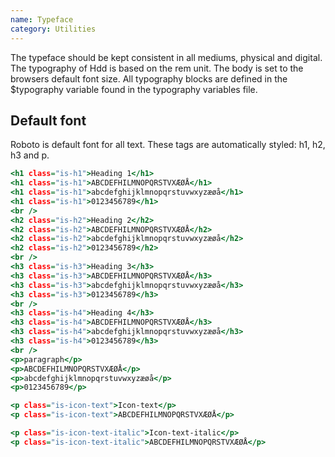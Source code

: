 ```yaml
---
name: Typeface
category: Utilities
---
```

The typeface should be kept consistent in all mediums, physical and digital. The typography of Hdd is based on the rem unit. The body is set to the browsers default font size. All typography blocks are defined in the $typography variable found in the typography variables file.

## Default font
Roboto is default font for all text. These tags are automatically styled: h1, h2, h3 and p.

```roboto.html
<h1 class="is-h1">Heading 1</h1>
<h1 class="is-h1">ABCDEFHILMNOPQRSTVXÆØÅ</h1>
<h1 class="is-h1">abcdefghijklmnopqrstuvwxyzæøå</h1>
<h1 class="is-h1">0123456789</h1>
<br />
<h2 class="is-h2">Heading 2</h2>
<h2 class="is-h2">ABCDEFHILMNOPQRSTVXÆØÅ</h2>
<h2 class="is-h2">abcdefghijklmnopqrstuvwxyzæøå</h2>
<h2 class="is-h2">0123456789</h2>
<br />
<h3 class="is-h3">Heading 3</h3>
<h3 class="is-h3">ABCDEFHILMNOPQRSTVXÆØÅ</h3>
<h3 class="is-h3">abcdefghijklmnopqrstuvwxyzæøå</h3>
<h3 class="is-h3">0123456789</h3>
<br />
<h3 class="is-h4">Heading 4</h3>
<h3 class="is-h4">ABCDEFHILMNOPQRSTVXÆØÅ</h3>
<h3 class="is-h4">abcdefghijklmnopqrstuvwxyzæøå</h3>
<h3 class="is-h4">0123456789</h3>
<br />
<p>paragraph</p>
<p>ABCDEFHILMNOPQRSTVXÆØÅ</p>
<p>abcdefghijklmnopqrstuvwxyzæøå</p>
<p>0123456789</p>

<p class="is-icon-text">Icon-text</p>
<p class="is-icon-text">ABCDEFHILMNOPQRSTVXÆØÅ</p>

<p class="is-icon-text-italic">Icon-text-italic</p>
<p class="is-icon-text-italic">ABCDEFHILMNOPQRSTVXÆØÅ</p>

```